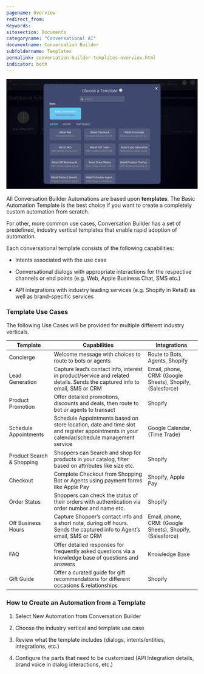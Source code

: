 ```yaml
---
pagename: Overview
redirect_from:
Keywords:
sitesection: Documents
categoryname: "Conversational AI"
documentname: Conversation Builder
subfoldername: Templates
permalink: conversation-builder-templates-overview.html
indicator: both
---
```


<img class="fancyimage" style="width:750px" src="img/ConvoBuilder/template_selection2.png">

All Conversation Builder Automations are based upon **templates**. The Basic Automation Template is the best choice if you want to create a completely custom automation from scratch.

For other, more common use cases, Conversation Builder has a set of predefined, industry vertical templates that enable rapid adoption of automation.

Each conversational template consists of the following capabilities:

* Intents associated with the use case

* Conversational dialogs with appropriate interactions for the respective channels or end points (e.g. Web, Apple Business Chat, SMS etc.)

* API integrations with industry leading services (e.g. Shopify in Retail) as well as brand-specific services

### Template Use Cases

The following Use Cases will be provided for multiple different industry verticals. 

| Template | Capabilities | Integrations |
| --- | --- | --- |
| Concierge | Welcome message with choices to route to bots or agents | Route to Bots, Agents, Shopify |
| Lead Generation | Capture lead’s contact info, interest in product/service and related details. Sends the captured info to email, SMS or CRM | Email, phone, CRM: (Google Sheets), Shopify, (Salesforce) |
| Product Promotion | Offer detailed promotions, discounts and deals, then route to bot or agents to transact | Shopify |
| Schedule Appointments | Schedule Appointments based on store location, date and time slot and register appointments in your calendar/schedule management service | Google Calendar, (Time Trade) |
| Product Search & Shopping | Shoppers can Search and shop for products in your catalog, filter based on attributes like size etc. | Shopify |
| Checkout | Complete Checkout from Shopping Bot or Agents using payment forms like Apple Pay | Shopify, Apple Pay | 
| Order Status | Shoppers can check the status of their orders with authentication via order number and name etc. | Shopify |
| Off Business Hours | Capture Shopper’s contact info and a short note, during off hours. Sends the captured info to Agent’s email, SMS or CRM | Email, phone, CRM: (Google Sheets), Shopify, (Salesforce) |
| FAQ | Offer detailed responses for frequently asked questions via a knowledge base of questions and answers | Knowledge Base |
| Gift Guide | Offer a curated guide for gift recommendations for different occasions & relationships | Shopify |

<!--
<table>
<thead>
<tr>
<th>Use Case</th>
<th>Description</th>
</tr>
</thead>
 <tbody>
 <tr>
 <td>Concierge</td>
 <td></td>
 </tr>
 <tr>
 <td>Order Status</td>
 <td></td>
 </tr>
 <tr>
 <td>Retail</td>
 <td>E2E Retail Conversation Templates</td>
 </tr>
 <tr>
 <td>Concierge</td>
 <td>Intro message with ability to route to most frequently engaged use cases</td>
 </tr>
 <tr>
 <td>Sign in/up</td>
 <td>Account creation or logging in</td>
 </tr>
 <tr>
 <td>Product search</td>
 <td>Ability to search and discover products</td>
 </tr>
 <tr>
 <td>Order Status update</td>
 <td>Receive latest status update on order</td>
 </tr>
 <tr>
 <td>LeadGen</td>
 <td>Capture crucial contact information and intent to generate a lead</td>
 </tr>
 <tr>
 <td>Scheduling In-store Appointments</td>
 <td>Schedule an appointment via integration with scheduling service</td>
 </tr>
 <tr>
 <td>FAQ</td>
 <td>Receive answers from a knowledge base</td>
 </tr>
 <tr>
 <td>Cart abandon notification (Qty, price etc. change, recommendations)</td>
 <td>New info related to item in cart that was abandoned - Quantity: Drop in qty or new availability, Price change or recommendations of similar items etc.to be served up as follow up/retention notifications</td>
 </tr>
 <tr>
 <td>Shipping Tracking</td>
 <td>Track latest shipping info</td>
 </tr>
 <tr>
 <td>Checkout</td>
 <td>Ability to pay with payment methods like Apple Pay to complete checkout</td>
 </tr>
 <tr>
 <td>Product Promotion</td>
 <td>Ability to promote items in advertising and messaging channels to drive engagement into conversations</td>
 </tr>
 <tr>
 <td>Gift Guide</td>
 <td>Engaging pre-defined decision tree, buzzfeed quiz like flows to drive engagement and offer personalized recommendations</td>
 </tr>
 <tr>
 <td>Coupons</td>
 <td>Ability to offer and use coupons in transactions</td>
 </tr>
 </tbody>
</table>
-->

### How to Create an Automation from a Template

1. Select New Automation from Conversation Builder

2. Choose the industry vertical and template use case

3. Review what the template includes (dialogs, intents/entities, integrations, etc.)

4. Configure the parts that need to be customized (API Integration details, brand voice in dialog interactions, etc.)

